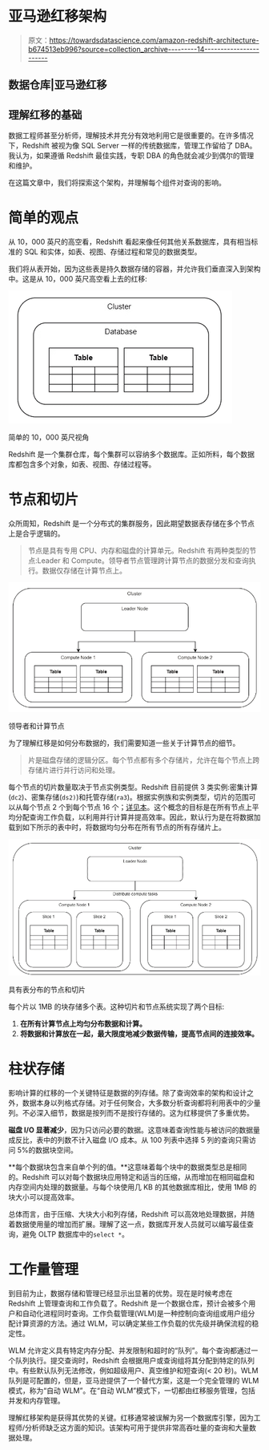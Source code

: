 # 亚马逊红移架构

> 原文：<https://towardsdatascience.com/amazon-redshift-architecture-b674513eb996?source=collection_archive---------14----------------------->

## 数据仓库|亚马逊红移

## 理解红移的基础

数据工程师甚至分析师，理解技术并充分有效地利用它是很重要的。在许多情况下，Redshift 被视为像 SQL Server 一样的传统数据库，管理工作留给了 DBA。我认为，如果遵循 Redshift 最佳实践，专职 DBA 的角色就会减少到偶尔的管理和维护。

在这篇文章中，我们将探索这个架构，并理解每个组件对查询的影响。

# 简单的观点

从 10，000 英尺的高空看，Redshift 看起来像任何其他关系数据库，具有相当标准的 SQL 和实体，如表、视图、存储过程和常见的数据类型。

我们将从表开始，因为这些表是持久数据存储的容器，并允许我们垂直深入到架构中。这是从 10，000 英尺高空看上去的红移:

![](img/b0f7fdeff9eeef30d08697e6166b31bf.png)

简单的 10，000 英尺视角

Redshift 是一个集群仓库，每个集群可以容纳多个数据库。正如所料，每个数据库都包含多个对象，如表、视图、存储过程等。

# 节点和切片

众所周知，Redshift 是一个分布式的集群服务，因此期望数据表存储在多个节点上是合乎逻辑的。

> 节点是具有专用 CPU、内存和磁盘的计算单元。Redshift 有两种类型的节点:Leader 和 Compute。领导者节点管理跨计算节点的数据分发和查询执行。数据仅存储在计算节点上。

![](img/768f8e75df0c1a1302e53c908e907eee.png)

领导者和计算节点

为了理解红移是如何分布数据的，我们需要知道一些关于计算节点的细节。

> 片是磁盘存储的逻辑分区。每个节点都有多个存储片，允许在每个节点上跨存储片进行并行访问和处理。

每个节点的切片数量取决于节点实例类型。Redshift 目前提供 3 类实例:密集计算(`dc2`)、密集存储(`ds2)`)和托管存储(`ra3`)。根据实例族和实例类型，切片的范围可以从每个节点 2 个到每个节点 16 个；[详见本](https://docs.aws.amazon.com/redshift/latest/mgmt/working-with-clusters.html#working-with-clusters-overview)。这个概念的目标是在所有节点上平均分配查询工作负载，以利用并行计算并提高效率。因此，默认行为是在将数据加载到如下所示的表中时，将数据均匀分布在所有节点的所有存储片上。

![](img/98abea6603bd3f7237d5eab08f05b8c0.png)

具有表分布的节点和切片

每个片以 1MB 的块存储多个表。这种切片和节点系统实现了两个目标:

1.  **在所有计算节点上均匀分布数据和计算。**
2.  **将数据和计算放在一起，最大限度地减少数据传输，提高节点间的连接效率。**

# 柱状存储

影响计算的红移的一个关键特征是数据的列存储。除了查询效率的架构和设计之外，数据本身以列格式存储。对于任何聚合，大多数分析查询都将利用表中的少量列。不必深入细节，数据是按列而不是按行存储的。这为红移提供了多重优势。

**磁盘 I/O 显著减少**，因为只访问必要的数据。这意味着查询性能与被访问的数据量成反比，表中的列数不计入磁盘 I/O 成本。从 100 列表中选择 5 列的查询只需访问 5%的数据块空间。

**每个数据块包含来自单个列的值。**这意味着每个块中的数据类型总是相同的。Redshift 可以对每个数据块应用特定和适当的压缩，从而增加在相同磁盘和内存空间内处理的数据量。与每个块使用几 KB 的其他数据库相比，使用 1MB 的块大小可以提高效率。

总体而言，由于压缩、大块大小和列存储，Redshift 可以高效地处理数据，并随着数据使用量的增加而扩展。理解了这一点，数据库开发人员就可以编写最佳查询，避免 OLTP 数据库中的`select *`。

# 工作量管理

到目前为止，数据存储和管理已经显示出显著的优势。现在是时候考虑在 Redshift 上管理查询和工作负载了。Redshift 是一个数据仓库，预计会被多个用户和自动化进程同时查询。工作负载管理(WLM)是一种控制向查询组或用户组分配计算资源的方法。通过 WLM，可以确定某些工作负载的优先级并确保流程的稳定性。

WLM 允许定义具有特定内存分配、并发限制和超时的“队列”。每个查询都通过一个队列执行。提交查询时，Redshift 会根据用户或查询组将其分配到特定的队列中。有些默认队列无法修改，例如超级用户、真空维护和短查询(< 20 秒)。WLM 队列是可配置的，但是，亚马逊提供了一个替代方案，这是一个完全管理的 WLM 模式，称为“自动 WLM”。在“自动 WLM”模式下，一切都由红移服务管理，包括并发和内存管理。

理解红移架构是获得其优势的关键。红移通常被误解为另一个数据库引擎，因为工程师/分析师缺乏这方面的知识。该架构可用于提供非常高吞吐量的查询和大量数据处理。